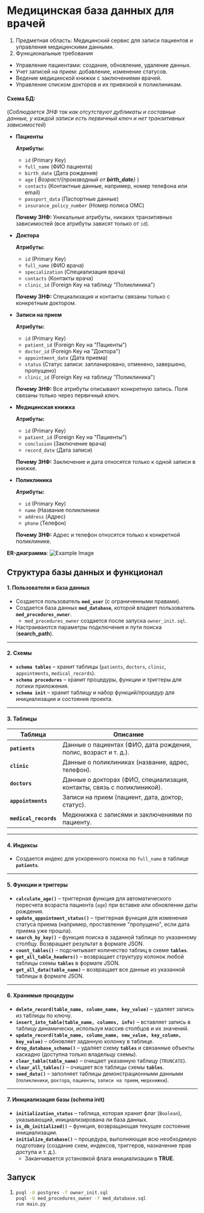 # Медицинская база данных для врачей

1. Предметная область: Медицинский сервис для записи пациентов и управления медицинскими данными.
2. Функциональные требования
- Управление пациентами: создание, обновление, удаление данных.
- Учет записей на прием: добавление, изменение статусов.
- Ведение медицинской книжки с заключениями врачей.
- Управление списком докторов и их привязкой к поликлиникам.

#### Схема БД:

   (_Соблюдается 3НФ так как отсутствуют дубликаты и составные данные, у каждой записи есть первичный ключ и нет транзитивных зависимостей_)
- **Пациенты**

  **Атрибуты:**

    - `id` (Primary Key)
    - `full_name` (ФИО пациента)
    - `birth_date` (Дата рождения)
    - `age` ( *Возраст/{производный от **birth_date**}* )
    - `contacts` (Контактные данные, например, номер телефона или email)
    - `passport_data` (Паспортные данные)
    - `insurance_policy_number` (Номер полиса ОМС)

  **Почему 3НФ:** Уникальные атрибуты, никаких транзитивных зависимостей (все атрибуты зависят только от `id`).

- **Доктора**

  **Атрибуты:**

    - `id` (Primary Key)
    - `full_name` (ФИО врача)
    - `specialization` (Специализация врача)
    - `contacts` (Контакты врача)
    - `clinic_id` (Foreign Key на таблицу "Поликлиника")

  **Почему 3НФ:** Специализация и контакты связаны только с конкретным доктором.

- **Записи на прием**

  **Атрибуты:**

    - `id` (Primary Key)
    - `patient_id` (Foreign Key на "Пациенты")
    - `doctor_id` (Foreign Key на "Доктора")
    - `appointment_date` (Дата приема)
    - `status` (Статус записи: запланировано, отменено, завершено, пропущено)
    - `clinic_id` (Foreign Key на таблицу "Поликлиника")

  **Почему 3НФ:** Все атрибуты описывают конкретную запись. Поля связаны только через первичный ключ.

- **Медицинская книжка**

  **Атрибуты:**

    - `id` (Primary Key)
    - `patient_id` (Foreign Key на "Пациенты")
    - `conclusion` (Заключение врача)
    - `record_date` (Дата записи)

  **Почему 3НФ:** Заключение и дата относятся только к одной записи в книжке.

- **Поликлиника**

  **Атрибуты:**

    - `id` (Primary Key)
    - `name` (Название поликлиники
    - `address` (Адрес)
    - `phone` (Телефон)

  **Почему 3НФ:** Адрес и телефон относятся только к конкретной поликлинике.

**ER-диаграмма**: ![Example Image](https://i.ibb.co/0MtDmP9/image.png)

## Структура базы данных и функционал

#### 1. Пользователи и база данных

- Создается пользователь **`med_user`** (с ограниченными правами).
- Создается база данных **`med_database`**, которой владеет пользователь **`med_procedures_owner`**.
  - `med_procedures_owner` создается после запуска `owner_init.sql`.
- Настраиваются параметры подключения и пути поиска (**search_path**).

---

#### 2. Схемы

- **`schema tables`** – хранит таблицы (`patients`, `doctors`, `clinic`, `appointments`, `medical_records`).
- **`schema procedures`** – хранит процедуры, функции и триггеры для логики приложения.
- **`schema init`** – хранит таблицу и набор функций/процедур для инициализации и состояния проекта.

---

#### 3. Таблицы

| Таблица           | Описание |
|------------------|----------|
| **`patients`** | Данные о пациентах (ФИО, дата рождения, полис, возраст и т. д.). |
| **`clinic`** | Данные о поликлиниках (название, адрес, телефон). |
| **`doctors`** | Данные о докторах (ФИО, специализация, контакты, связь с поликлиникой). |
| **`appointments`** | Записи на прием (пациент, дата, доктор, статус). |
| **`medical_records`** | Медкнижка с записями и заключениями по пациенту. |

---

#### 4. Индексы

- Создается индекс для ускоренного поиска по `full_name` в таблице **`patients`**.

---

#### 5. Функции и триггеры

- **`calculate_age()`** – триггерная функция для автоматического пересчета возраста пациента (`age`) при вставке или обновлении даты рождения.
- **`update_appointment_status()`** – триггерная функция для изменения статуса приема (например, проставление "пропущено", если дата приема уже прошла).
- **`search_by_key()`** – функция поиска в заданной таблице по указанному столбцу. Возвращает результат в формате JSON.
- **`count_tables()`** – подсчитывает количество таблиц в схеме **`tables`**.
- **`get_all_table_headers()`** – возвращает структуру колонок любой таблицы схемы **`tables`** в формате JSON.
- **`get_all_data(table_name)`** – возвращает все данные из указанной таблицы в формате JSON.

---

#### 6. Хранимые процедуры

- **`delete_record(table_name, column_name, key_value)`** – удаляет запись из таблицы по ключу.
- **`insert_into_table(table_name, columns, info)`** – вставляет запись в таблицу динамически, используя массив столбцов и их значений.
- **`update_record(table_name, column_name, new_value, key_column, key_value)`** – обновляет заданную колонку в таблице.
- **`drop_database_schema()`** – удаляет схему **`tables`** и связанные объекты каскадно (доступна только владельцу схемы).
- **`clear_table(table_name)`** – очищает указанную таблицу (`TRUNCATE`).
- **`clear_all_tables()`** – очищает все таблицы схемы **`tables`**.
- **`seed_data()`** – заполняет таблицы демонстрационными данными (`поликлиники`, `доктора`, `пациенты`, `записи на прием`, `медкнижки`).

---

#### 7. Инициализация базы (**schema init**)

- **`initialization_status`** – таблица, которая хранит флаг (`Boolean`), указывающий, инициализирована ли база данных.
- **`is_db_initialized()`** – функция, возвращающая текущее состояние инициализации.
- **`initialize_database()`** – процедура, выполняющая всю необходимую подготовку (создание схем, индексов, триггеров, назначение прав доступа и т. д.).
  - Заканчивается установкой флага инициализации в **TRUE**.



## Запуск

1.
    ```sh
    psql -U postgres -f owner_init.sql
    psql -U med_procedures_owner -f med_database.sql
    run main.py
    ```
